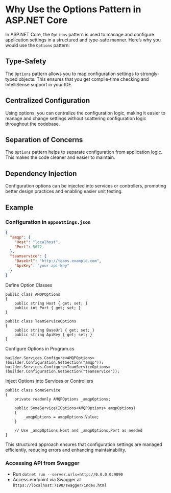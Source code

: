 ﻿# Why Use the Options Pattern in ASP.NET Core

In ASP.NET Core, the `Options` pattern is used to manage and configure application settings in a structured and type-safe manner. Here’s why you would use the `Options` pattern:

## Type-Safety
The `Options` pattern allows you to map configuration settings to strongly-typed objects. This ensures that you get compile-time checking and IntelliSense support in your IDE.

## Centralized Configuration
Using options, you can centralize the configuration logic, making it easier to manage and change settings without scattering configuration logic throughout the codebase.

## Separation of Concerns
The `Options` pattern helps to separate configuration from application logic. This makes the code cleaner and easier to maintain.

## Dependency Injection
Configuration options can be injected into services or controllers, promoting better design practices and enabling easier unit testing.

## Example

### Configuration in `appsettings.json`

```json
{
  "amqp": {
    "Host": "localhost",
    "Port": 5672
  },
  "teamservice": {
    "BaseUrl": "http://teams.example.com",
    "ApiKey": "your-api-key"
  }
}
```

Define Option Classes

```
public class AMQPOptions
{
    public string Host { get; set; }
    public int Port { get; set; }
}

public class TeamServiceOptions
{
    public string BaseUrl { get; set; }
    public string ApiKey { get; set; }
}
```

Configure Options in Program.cs

```
builder.Services.Configure<AMQPOptions>(builder.Configuration.GetSection("amqp"));
builder.Services.Configure<TeamServiceOptions>(builder.Configuration.GetSection("teamservice"));
```

Inject Options into Services or Controllers

```
public class SomeService
{
    private readonly AMQPOptions _amqpOptions;

    public SomeService(IOptions<AMQPOptions> amqpOptions)
    {
        _amqpOptions = amqpOptions.Value;
    }

    // Use _amqpOptions.Host and _amqpOptions.Port as needed
}
```

This structured approach ensures that configuration settings are managed efficiently, reducing errors and enhancing maintainability.


### Accessing API from Swagger
- Run `dotnet run --server.urls=http://0.0.0.0:9090`
- Access endpoint via Swagger at `https://localhost:7190/swagger/index.html`


